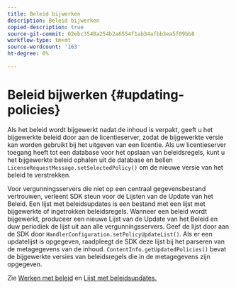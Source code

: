 ```yaml
---
title: Beleid bijwerken
description: Beleid bijwerken
copied-description: true
source-git-commit: 02ebc3548a254b2a6554f1ab34afbb3ea5f09bb8
workflow-type: tm+mt
source-wordcount: '163'
ht-degree: 0%

---
```


# Beleid bijwerken {#updating-policies}

Als het beleid wordt bijgewerkt nadat de inhoud is verpakt, geeft u het bijgewerkte beleid door aan de licentieserver, zodat de bijgewerkte versie kan worden gebruikt bij het uitgeven van een licentie. Als uw licentieserver toegang heeft tot een database voor het opslaan van beleidsregels, kunt u het bijgewerkte beleid ophalen uit de database en bellen `LicenseRequestMessage.setSelectedPolicy()` om de nieuwe versie van het beleid te verstrekken.

Voor vergunningsservers die niet op een centraal gegevensbestand vertrouwen, verleent SDK steun voor de Lijsten van de Update van het Beleid. Een lijst met beleidsupdates is een bestand met een lijst met bijgewerkte of ingetrokken beleidsregels. Wanneer een beleid wordt bijgewerkt, produceer een nieuwe Lijst van de Update van het Beleid en duw periodiek de lijst uit aan alle vergunningsservers. Geef de lijst door aan de SDK door `HandlerConfiguration.setPolicyUpdateList()`. Als er een updatelijst is opgegeven, raadpleegt de SDK deze lijst bij het parseren van de metagegevens van de inhoud. `ContentInfo.getUpdatedPolicies()` bevat de bijgewerkte versies van beleidsregels die in de metagegevens zijn opgegeven.

Zie [Werken met beleid](../../../aaxs-protecting-content/content-working-with-policies/content-working-with-policies-overview.md) en [Lijst met beleidsupdates.](/help/digital-rights-management/protecting-content/working-policies-overview/policy-update-lists/working-with-policy-update-lists.md)
